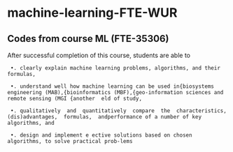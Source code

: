 # machine-learning-FTE-WUR
## Codes from course ML (FTE-35306)

After successful completion of this course, students are able to
     
     •. clearly explain machine learning problems, algorithms, and their formulas,
     
     •. understand well how machine learning can be used in{biosystems engineering (MAB),{bioinformatics (MBF),{geo-information sciences and remote sensing (MGI {another  eld of study,
     
     •. qualitatively  and  quantitatively  compare  the  characteristics,  (dis)advantages,  formulas,  andperformance of a number of key algorithms, and
     
     •. design and implement e ective solutions based on chosen algorithms, to solve practical prob-lems
